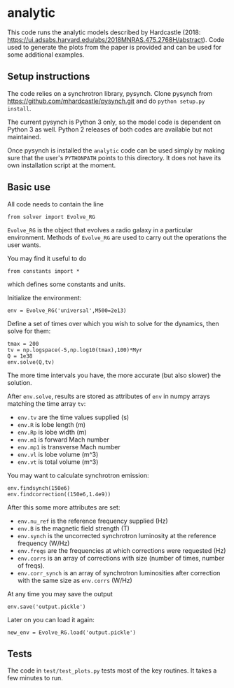 # analytic

This code runs the analytic models described by Hardcastle (2018:
https://ui.adsabs.harvard.edu/abs/2018MNRAS.475.2768H/abstract). Code
used to generate the plots from the paper is provided and can be used
for some additional examples.

## Setup instructions

The code relies on a synchrotron library, pysynch. Clone pysynch from
https://github.com/mhardcastle/pysynch.git
and do `python setup.py install`.

The current pysynch is Python 3 only, so the model code is dependent
on Python 3 as well. Python 2 releases of both codes are available but
not maintained.

Once pysynch is installed the `analytic` code can be used simply by
making sure that the user's `PYTHONPATH` points to this directory. It
does not have its own installation script at the moment.

## Basic use

All code needs to contain the line

```from solver import Evolve_RG```

`Evolve_RG` is the object that evolves a radio galaxy in a particular
environment. Methods of `Evolve_RG` are used to carry out the
operations the user wants.

You may find it useful to do

```
from constants import *
```

which defines some constants and units.

Initialize the environment:

```
env = Evolve_RG('universal',M500=2e13)
```

Define a set of times over which you wish to solve for the dynamics,
then solve for them:

```
tmax = 200
tv = np.logspace(-5,np.log10(tmax),100)*Myr
Q = 1e38
env.solve(Q,tv)
```

The more time intervals you have, the more accurate (but also slower)
the solution.

After `env.solve`, results are stored as attributes of `env` in numpy
arrays matching the time array `tv`:

* `env.tv` are the time values supplied (s)
* `env.R` is lobe length (m)
* `env.Rp` is lobe width (m)
* `env.m1` is forward Mach number
* `env.mp1` is transverse Mach number 
* `env.vl` is lobe volume (m^3)
* `env.vt` is total volume (m^3)

You may want to calculate synchrotron emission:

```
env.findsynch(150e6)
env.findcorrection((150e6,1.4e9))
```

After this some more attributes are set:

* `env.nu_ref` is the reference frequency supplied (Hz)
* `env.B` is the magnetic field strength (T)
* `env.synch` is the uncorrected synchrotron luminosity at the
  reference frequency (W/Hz)
* `env.freqs` are the frequencies at which corrections were requested (Hz)
* `env.corrs` is an array of corrections with size (number of times, number of freqs).
* `env.corr_synch` is an array of synchrotron luminosities after
  correction with the same size as `env.corrs` (W/Hz)

At any time you may save the output

```
env.save('output.pickle')
```

Later on you can load it again:

```
new_env = Evolve_RG.load('output.pickle')
```

## Tests

The code in `test/test_plots.py` tests most of the key routines. It
takes a few minutes to run.
